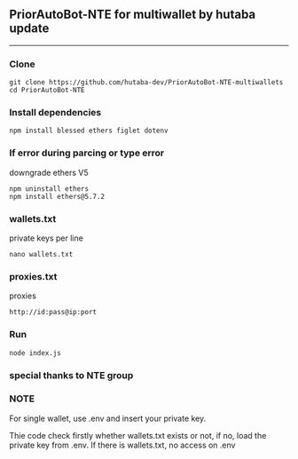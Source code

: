 ## PriorAutoBot-NTE for multiwallet by hutaba update 
-------
### Clone

```
git clone https://github.com/hutaba-dev/PriorAutoBot-NTE-multiwallets
cd PriorAutoBot-NTE
```
### Install dependencies
```
npm install blessed ethers figlet dotenv
```

### If error during parcing or type error
downgrade ethers V5
```
npm uninstall ethers
npm install ethers@5.7.2
```

### wallets.txt 
private keys per line
```
nano wallets.txt
```

### proxies.txt
proxies 
```
http://id:pass@ip:port
```

### Run
```
node index.js
```

### special thanks to NTE group

### NOTE

For single wallet, use .env and insert your private key.

Thie code check firstly whether wallets.txt exists or not, if no, load the private key from .env. 
If there is wallets.txt, no access on .env
